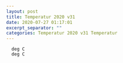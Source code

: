 ```yaml
---
layout: post
title: Temperatur 2020 v31
date: 2020-07-27 01:17:01
excerpt_separator: ""
categories: Temperatur 2020 v31 Temperatur
---
```

```
  deg C
  deg C
```
